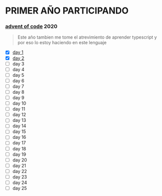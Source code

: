 # PRIMER AÑO PARTICIPANDO
### [advent of code](https://adventofcode.com/) 2020
> Este año tambien me tome el atrevimiento de aprender typescript
> y por eso lo estoy haciendo en este lenguaje
- [x] [day 1](https://github.com/gilberto9312/advent_of_code_2020/tree/master/day_one)
- [x] [day 2](https://github.com/gilberto9312/advent_of_code_2020/tree/master/day_two)
- [ ] day 3
- [ ] day 4
- [ ] day 5
- [ ] day 6
- [ ] day 7
- [ ] day 8
- [ ] day 9
- [ ] day 10
- [ ] day 11
- [ ] day 12
- [ ] day 13
- [ ] day 14
- [ ] day 15
- [ ] day 16
- [ ] day 17
- [ ] day 18
- [ ] day 19
- [ ] day 20
- [ ] day 21
- [ ] day 22
- [ ] day 23
- [ ] day 24
- [ ] day 25
